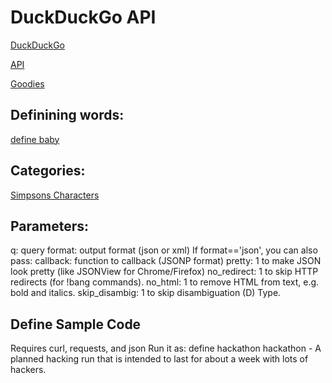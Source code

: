 # DuckDuckGo API

[DuckDuckGo](http://www.duckduckgo.com)

[API](http://duckduckgo.com/api.html)

[Goodies](http://duckduckgo.com/goodies.html)

## Definining words:
[define baby](http://duckduckgo.com/?q=define+baby)

## Categories:
[Simpsons Characters](http://duckduckgo.com/?q=simpsons+characters)

## Parameters:
q: query
format: output format (json or xml)
	If format=='json', you can also pass:
		callback: function to callback (JSONP format)
		pretty: 1 to make JSON look pretty (like JSONView for Chrome/Firefox)
no\_redirect: 1 to skip HTTP redirects (for !bang commands).
no\_html: 1 to remove HTML from text, e.g. bold and italics.
skip\_disambig: 1 to skip disambiguation (D) Type.


## Define Sample Code
Requires curl, requests, and json
Run it as:
	define hackathon
	hackathon - A planned hacking run that is intended to last for about a week with lots of hackers.
